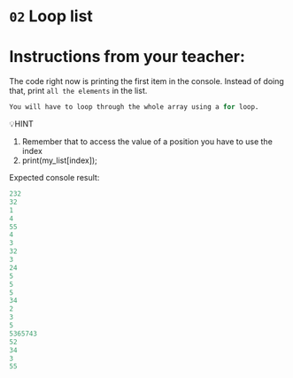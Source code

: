 # `02` Loop list

# Instructions from your teacher:
The code right now is printing the first item in the console.
Instead of doing that, print `all the elements` in the list.
```py
You will have to loop through the whole array using a for loop.
```

💡HINT
1. Remember that to access the value of a position you have to use the index
2. print(my_list[index]);

Expected console result:
```py
232
32
1
4
55
4
3
32
3
24
5
5
5
34
2
3
5
5365743
52
34
3
55
```
